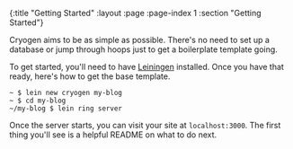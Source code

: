 {:title "Getting Started"
 :layout :page
 :page-index 1
 :section "Getting Started"}

Cryogen aims to be as simple as possible. There's no need to set up a database or jump through hoops just to get a boilerplate template going.

To get started, you'll need to have [Leiningen](http://leiningen.org/) installed. Once you have that ready, here's how to get the base template.

```
~ $ lein new cryogen my-blog
~ $ cd my-blog
~/my-blog $ lein ring server
```

Once the server starts, you can visit your site at `localhost:3000`. The first thing you'll see is a helpful README on what to do next.